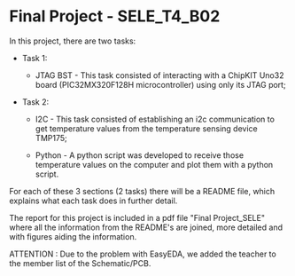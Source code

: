 # Final Project - SELE_T4_B02

In this project, there are two tasks:

* Task 1:

	* JTAG BST - This task consisted of interacting with a ChipKIT Uno32 board (PIC32MX320F128H microcontroller) using only its JTAG port;

* Task 2:

	* I2C - This task consisted of establishing an i2c communication to get temperature values from the temperature sensing device TMP175;

	* Python - A python script was developed to receive those temperature values on the computer and plot them with a python script.

For each of these 3 sections (2 tasks) there will be a README file, which explains what each task does in further detail.

The report for this project is included in a pdf file "Final Project_SELE" where all the information from the README's are joined, more detailed and with figures aiding the information.

ATTENTION : Due to the problem with EasyEDA, we added the teacher to the member list of the Schematic/PCB.

